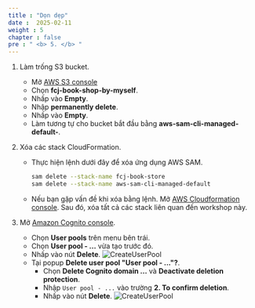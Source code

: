 ```yaml
---
title : "Dọn dẹp"
date :  2025-02-11
weight : 5
chapter : false
pre : " <b> 5. </b> "
---
```

1. Làm trống S3 bucket.
    - Mở [AWS S3 console](https://s3.console.aws.amazon.com/s3/buckets?region=ap-southeast-1)
    - Chọn **fcj-book-shop-by-myself**.
    - Nhấp vào **Empty**.
    - Nhập **permanently delete**.
    - Nhấp vào **Empty**.
    - Làm tương tự cho bucket bắt đầu bằng **aws-sam-cli-managed-default-**.

2. Xóa các stack CloudFormation.
    - Thực hiện lệnh dưới đây để xóa ứng dụng AWS SAM.

      ```bash
      sam delete --stack-name fcj-book-store
      sam delete --stack-name aws-sam-cli-managed-default
      ```

    - Nếu bạn gặp vấn đề khi xóa bằng lệnh. Mở [AWS Cloudformation console](https://us-east-1.console.aws.amazon.com/cloudformation/home?region=us-east-1#/getting-started). Sau đó, xóa tất cả các stack liên quan đến workshop này.

3. Mở [Amazon Cognito console](https://us-east-1.console.aws.amazon.com/cognito/v2/home?region=us-east-1).
    - Chọn **User pools** trên menu bên trái.
    - Chọn **User pool - ...** vừa tạo trước đó.
    - Nhấp vào nút **Delete**.
      ![CreateUserPool](/images/temp/1/38.png?width=90pc)
    - Tại popup **Delete user pool "User pool - ..."?**.
      - Chọn **Delete Cognito domain ...** và **Deactivate deletion protection**.
      - Nhập `User pool - ...` vào trường **2. To confirm deletion**.
      - Nhấp vào nút **Delete**.
        ![CreateUserPool](/images/temp/1/39.png?width=90pc)
